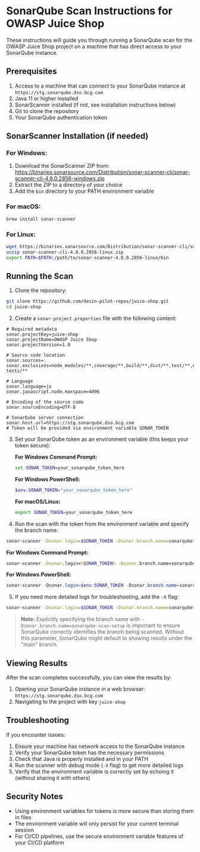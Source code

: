 # SonarQube Scan Instructions for OWASP Juice Shop

These instructions will guide you through running a SonarQube scan for the OWASP Juice Shop project on a machine that has direct access to your SonarQube instance.

## Prerequisites

1. Access to a machine that can connect to your SonarQube instance at `https://stg.sonarqube.dso.bcg.com`
2. Java 11 or higher installed
3. SonarScanner installed (if not, see installation instructions below)
4. Git to clone the repository
5. Your SonarQube authentication token

## SonarScanner Installation (if needed)

### For Windows:
1. Download the SonarScanner ZIP from: https://binaries.sonarsource.com/Distribution/sonar-scanner-cli/sonar-scanner-cli-4.8.0.2856-windows.zip
2. Extract the ZIP to a directory of your choice
3. Add the `bin` directory to your PATH environment variable

### For macOS:
```bash
brew install sonar-scanner
```

### For Linux:
```bash
wget https://binaries.sonarsource.com/Distribution/sonar-scanner-cli/sonar-scanner-cli-4.8.0.2856-linux.zip
unzip sonar-scanner-cli-4.8.0.2856-linux.zip
export PATH=$PATH:/path/to/sonar-scanner-4.8.0.2856-linux/bin
```

## Running the Scan

1. Clone the repository:
```bash
git clone https://github.com/devin-pilot-repos/juice-shop.git
cd juice-shop
```

2. Create a `sonar-project.properties` file with the following content:
```properties
# Required metadata
sonar.projectKey=juice-shop
sonar.projectName=OWASP Juice Shop
sonar.projectVersion=1.0

# Source code location
sonar.sources=.
sonar.exclusions=node_modules/**,coverage/**,build/**,dist/**,test/**,e2e-tests/**

# Language
sonar.language=js
sonar.javascript.node.maxspace=4096

# Encoding of the source code
sonar.sourceEncoding=UTF-8

# SonarQube server connection
sonar.host.url=https://stg.sonarqube.dso.bcg.com
# Token will be provided via environment variable SONAR_TOKEN
```

3. Set your SonarQube token as an environment variable (this keeps your token secure):

   **For Windows Command Prompt:**
   ```cmd
   set SONAR_TOKEN=your_sonarqube_token_here
   ```

   **For Windows PowerShell:**
   ```powershell
   $env:SONAR_TOKEN="your_sonarqube_token_here"
   ```

   **For macOS/Linux:**
   ```bash
   export SONAR_TOKEN=your_sonarqube_token_here
   ```

4. Run the scan with the token from the environment variable and specify the branch name:
```bash
sonar-scanner -Dsonar.login=$SONAR_TOKEN -Dsonar.branch.name=sonarqube-scan-setup
```

   **For Windows Command Prompt:**
   ```cmd
   sonar-scanner -Dsonar.login=%SONAR_TOKEN% -Dsonar.branch.name=sonarqube-scan-setup
   ```

   **For Windows PowerShell:**
   ```powershell
   sonar-scanner -Dsonar.login=$env:SONAR_TOKEN -Dsonar.branch.name=sonarqube-scan-setup
   ```

5. If you need more detailed logs for troubleshooting, add the `-X` flag:
```bash
sonar-scanner -Dsonar.login=$SONAR_TOKEN -Dsonar.branch.name=sonarqube-scan-setup -X
```

> **Note:** Explicitly specifying the branch name with `-Dsonar.branch.name=sonarqube-scan-setup` is important to ensure SonarQube correctly identifies the branch being scanned. Without this parameter, SonarQube might default to showing results under the "main" branch.

## Viewing Results

After the scan completes successfully, you can view the results by:

1. Opening your SonarQube instance in a web browser: `https://stg.sonarqube.dso.bcg.com`
2. Navigating to the project with key `juice-shop`

## Troubleshooting

If you encounter issues:

1. Ensure your machine has network access to the SonarQube instance
2. Verify your SonarQube token has the necessary permissions
3. Check that Java is properly installed and in your PATH
4. Run the scanner with debug mode (`-X` flag) to get more detailed logs
5. Verify that the environment variable is correctly set by echoing it (without sharing it with others)

## Security Notes

- Using environment variables for tokens is more secure than storing them in files
- The environment variable will only persist for your current terminal session
- For CI/CD pipelines, use the secure environment variable features of your CI/CD platform
